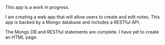 This app is a work in progress.

I am creating a web app that will allow users to create and edit notes. This app
is backed by a Mongo database and includes a RESTful API.

The Mongo DB and RESTful statements are complete.  I have yet to create an HTML
page.
